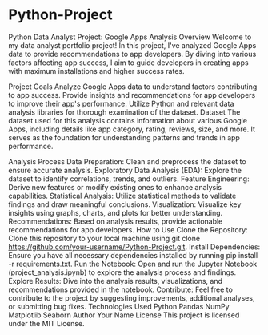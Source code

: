 # Python-Project
Python Data Analyst Project: Google Apps Analysis
Overview
Welcome to my data analyst portfolio project! In this project, I've analyzed Google Apps data to provide recommendations to app developers. By diving into various factors affecting app success, I aim to guide developers in creating apps with maximum installations and higher success rates.

Project Goals
Analyze Google Apps data to understand factors contributing to app success.
Provide insights and recommendations for app developers to improve their app's performance.
Utilize Python and relevant data analysis libraries for thorough examination of the dataset.
Dataset
The dataset used for this analysis contains information about various Google Apps, including details like app category, rating, reviews, size, and more. It serves as the foundation for understanding patterns and trends in app performance.

Analysis Process
Data Preparation: Clean and preprocess the dataset to ensure accurate analysis.
Exploratory Data Analysis (EDA): Explore the dataset to identify correlations, trends, and outliers.
Feature Engineering: Derive new features or modify existing ones to enhance analysis capabilities.
Statistical Analysis: Utilize statistical methods to validate findings and draw meaningful conclusions.
Visualization: Visualize key insights using graphs, charts, and plots for better understanding.
Recommendations: Based on analysis results, provide actionable recommendations for app developers.
How to Use
Clone the Repository: Clone this repository to your local machine using git clone https://github.com/your-username/Python-Project.git.
Install Dependencies: Ensure you have all necessary dependencies installed by running pip install -r requirements.txt.
Run the Notebook: Open and run the Jupyter Notebook (project_analysis.ipynb) to explore the analysis process and findings.
Explore Results: Dive into the analysis results, visualizations, and recommendations provided in the notebook.
Contribute: Feel free to contribute to the project by suggesting improvements, additional analyses, or submitting bug fixes.
Technologies Used
Python
Pandas
NumPy
Matplotlib
Seaborn
Author
Your Name
License
This project is licensed under the MIT License.
